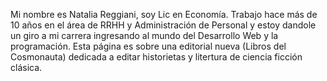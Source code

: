 Mi nombre es Natalia Reggiani, soy Lic en Economía. Trabajo hace más de 10 años en el área de RRHH y Administración de Personal y estoy dandole un giro a mi carrera ingresando al mundo del Desarrollo Web y la programación. 
Esta página es sobre una editorial nueva (Libros del Cosmonauta) dedicada a editar historietas y litertura de ciencia ficción clásica.